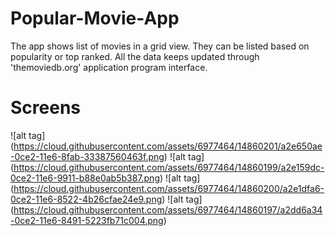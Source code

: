 # Popular-Movie-App
The app shows list of movies in a grid view. They can be listed based on popularity or top ranked. 
All the data keeps updated through 'themoviedb.org' application program interface.
# Screens
![alt tag] (https://cloud.githubusercontent.com/assets/6977464/14860201/a2e650ae-0ce2-11e6-8fab-33387560463f.png)
![alt tag] (https://cloud.githubusercontent.com/assets/6977464/14860199/a2e159dc-0ce2-11e6-9911-b88e0ab5b387.png)
![alt tag] (https://cloud.githubusercontent.com/assets/6977464/14860200/a2e1dfa6-0ce2-11e6-8522-4b26cfae24e9.png)
![alt tag] (https://cloud.githubusercontent.com/assets/6977464/14860197/a2dd6a34-0ce2-11e6-8491-5223fb71c004.png)

